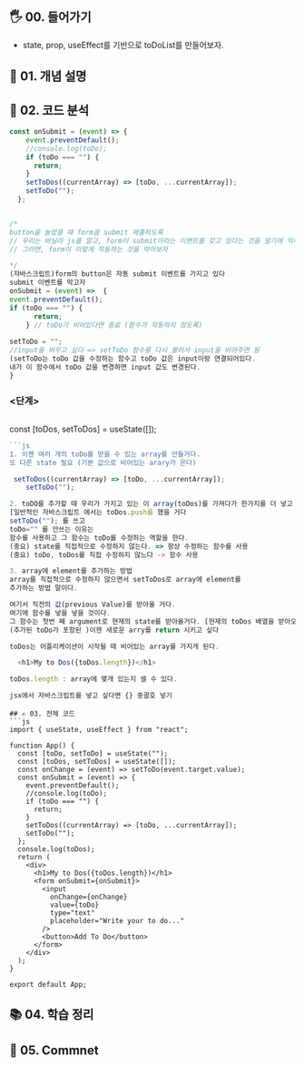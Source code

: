 ## 🖐 00. 들어가기
- state, prop, useEffect를 기반으로 toDoList를 만들어보자.

## 📌 01. 개념 설명

## 🍳 02. 코드 분석
```js
const onSubmit = (event) => {
    event.preventDefault();
    //console.log(toDo);
    if (toDo === "") {
      return;
    }
    setToDos((currentArray) => [toDo, ...currentArray]);
    setToDo("");
  };
```
```js

/*
button을 눌렸을 때 form을 submit 제출하도록
// 우리는 바닐라 js를 알고, form이 submit이라는 이벤트를 갖고 있다는 것을 알기에 익숙하다.
// 그러면, form이 이렇게 작동하는 것을 막아보자

*/
(자바스크립트)form의 button은 자동 submit 이벤트를 가지고 있다 
submit 이벤트를 막고자
onSubmit = (event) =>  {
event.preventDefault();
if (toDo === "") {
      return;
    } // toDo가 비어있다면 종료 (함수가 작동하지 않도록)
	
setToDo = "";
//input을 비우고 싶다 => setToDo 함수를 다시 불러서 input을 비어주면 됨 
(setToDo는 toDo 값을 수정하는 함수고 toDo 값은 input이랑 연결되어있다. 
내가 이 함수에서 toDo 값을 변경하면 input 값도 변경된다.
}
```

### <단계>
```js

```
  const [toDos, setToDos] = useState([]);
```js
```js
1. 이젠 여러 개의 toDo를 받을 수 있는 array를 만들거다.
또 다른 state 필요 (기본 값으로 비어있는 arary가 온다)

```
```js
 setToDos((currentArray) => [toDo, ...currentArray]);
    setToDo("");
```
```js
2. toDO를 추가할 때 우리가 가지고 있는 이 array(toDos)를 가져다가 한가지를 더 넣고 싶다. 
[일반적인 자바스크립트 에서는 toDos.push를 했을 거다
setToDo(""); 를 쓰고
toDo="" 를 안쓰는 이유는
함수를 사용하고 그 함수는 toDo를 수정하는 역할을 한다.
(중요) state를 직접적으로 수정하지 않는다. => 항상 수정하는 함수를 사용
(중요) toDo, toDos를 직접 수정하지 않느다 -> 함수 사용

3. array에 element를 추가하는 방법
array를 직접적으로 수정하지 않으면서 setToDos로 array에 element를
추가하는 방법 말이다.

여기서 직전의 값(previous Value)를 받아올 거다.
여기에 함수를 넣을 넣을 것이다.
그 함수는 첫번 째 argument로 현재의 state를 받아올거다. [현재의 toDos 배열을 받아오고) 
(추가된 toDo가 포함된 )이젠 새로운 arry를 return 시키고 싶다

toDos는 어플리케이션이 시작될 때 비어있는 array를 가지게 된다.
```
```js
  <h1>My to Dos({toDos.length})</h1>
```
```js
toDos.length : array에 몇개 있는지 셀 수 있다.

jsx에서 자바스크립트를 넣고 싶다면 {} 중괄호 넣기
```


```
## ✍ 03. 전체 코드
```js
import { useState, useEffect } from "react";

function App() {
  const [toDo, setToDo] = useState("");
  const [toDos, setToDos] = useState([]);
  const onChange = (event) => setToDo(event.target.value);
  const onSubmit = (event) => {
    event.preventDefault();
    //console.log(toDo);
    if (toDo === "") {
      return;
    }
    setToDos((currentArray) => [toDo, ...currentArray]);
    setToDo("");
  };
  console.log(toDos);
  return (
    <div>
      <h1>My to Dos({toDos.length})</h1>
      <form onSubmit={onSubmit}>
        <input
          onChange={onChange}
          value={toDo}
          type="text"
          placeholder="Write your to do..."
        />
        <button>Add To Do</button>
      </form>
    </div>
  );
}

export default App;

```

## 📚 04. 학습 정리

## 🤔 05. Commnet 

